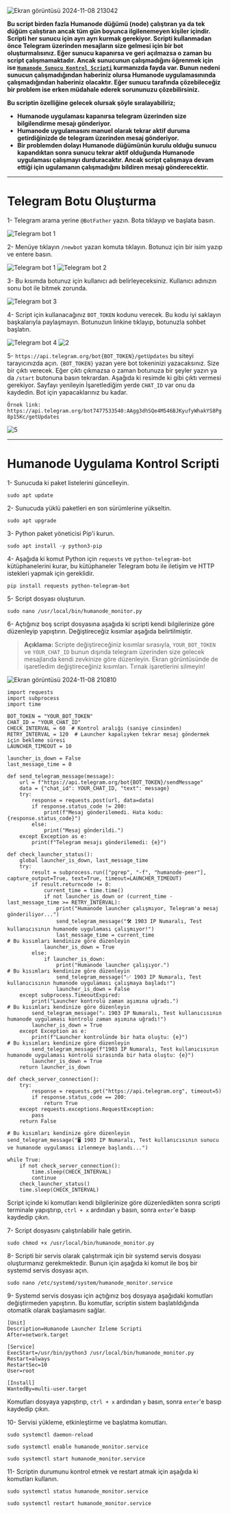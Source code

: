 
![Ekran görüntüsü 2024-11-08 213042](https://github.com/user-attachments/assets/9b2192ee-ccda-492f-a311-74402131daed)

<b> Bu script birden fazla Humanode düğümü (node) çalıştıran ya da tek düğüm çalıştıran ancak tüm gün boyunca ilgilenemeyen kişiler içindir. Scripti her sunucu için ayrı ayrı kurmak gerekiyor. Scripti kullanmadan önce Telegram üzerinden mesajların size gelmesi için bir bot oluşturmalısınız. Eğer sunucu kapanırsa ve geri açılmazsa o zaman bu script çalışmamaktadır. Ancak sunucunun çalışmadığını öğrenmek için ise <a href="https://github.com/Lorento34/humanode/blob/main/Humanode%20Sunucu%20Kontrol.md"><b>```Humanode Sunucu Kontrol Scripti```</b></a> kurmanızda fayda var. Bunun nedeni sunucun çalışmadığından haberiniz olursa Humanode uygulamasınında çalışmadığından haberiniz olacaktır. Eğer sunucu tarafında çözebileceğiz bir problem ise erken müdahale ederek sorununuzu çözebilirsiniz.

<b> Bu scriptin özelliğine gelecek olursak şöyle sıralayabiliriz; </b>
- Humanode uygulaması kapanırsa telegram üzerinden size bilgilendirme mesajı gönderiyor.
- Humanode uygulamasını manuel olarak tekrar aktif duruma getirdiğinizde de telegram üzerinden mesaj gönderiyor.
- Bir problemden dolayı Humanode düğümünün kurulu olduğu sunucu kapandıktan sonra sunucu tekrar aktif olduğunda Humanode uygulaması çalışmayı durduracaktır. Ancak script çalışmaya devam ettiği için ugulamanın çalışmadığını bildiren mesajı gönderecektir. </b>

------

# Telegram Botu Oluşturma

1- Telegram arama yerine ```@BotFather``` yazın. Bota tıklayıp ve başlata basın.

![Telegram bot 1](https://github.com/user-attachments/assets/0a7899d7-915b-4d6e-a01d-4ce0b743d4ab)

2- Menüye tıklayın ```/newbot``` yazan komuta tıklayın. Botunuz için bir isim yazıp ve entere basın. 

![Telegram bot 1](https://github.com/user-attachments/assets/1a0c882f-0387-4f6f-9e67-4690514a5bc0) ![Telegram bot 2](https://github.com/user-attachments/assets/de137183-b8cd-4e42-9aa8-8895a5c79788)

3- Bu kısımda botunuz için kullanıcı adı belirleyeceksiniz. Kullanıcı adınızın sonu bot ile bitmek zorunda.

![Telegram bot 3](https://github.com/user-attachments/assets/fabf269b-f33f-4992-8bb1-469ed3cac708)

4- Script için kullanacağınız ```BOT_TOKEN``` kodunu verecek. Bu kodu iyi saklayın başkalarıyla paylaşmayın. Botunuzun linkine tıklayıp, botunuzla sohbet başlatın. 

![Telegram bot 4](https://github.com/user-attachments/assets/d30ac842-6bd6-49ee-97d9-e6a6e7aed637) ![2](https://github.com/user-attachments/assets/c77c8df6-3413-4088-a215-a8464aa6993c)

5- ```https://api.telegram.org/bot{BOT_TOKEN}/getUpdates``` bu siteyi tarayıcınızda açın. ```{BOT_TOKEN}``` yazan yere bot tokeninizi yazacaksınız. Size bir çıktı verecek. Eğer çıktı çıkmazsa o zaman botunuza bir şeyler yazın ya da ```/start``` butonuna basın tekrardan. Aşağıda ki resimde ki gibi çıktı vermesi gerekiyor. Sayfayı yenileyin İşaretlediğim yerde ```CHAT_ID``` var onu da kaydedin. Bot için yapacaklarınız bu kadar. 

```Örnek link: https://api.telegram.org/bot7477533540:AAgg3dhSQe4M546BJKyufyWhakYS8Pg8p15Kc/getUpdates```

![5](https://github.com/user-attachments/assets/2bdd475f-f7c0-4751-9d51-8eaf1cbefc04)

------


# Humanode Uygulama Kontrol Scripti

1- Sunucuda ki paket listelerini güncelleyin.

```
sudo apt update
```

2- Sunucuda yüklü paketleri en son sürümlerine yükseltin.
```
sudo apt upgrade
```

3- Python paket yöneticisi Pip'i kurun.
```
sudo apt install -y python3-pip
```

4- Aşağıda ki komut Python için ```requests``` ve ```python-telegram-bot``` kütüphanelerini kurar, bu kütüphaneler Telegram botu ile iletişim ve HTTP istekleri yapmak için gereklidir.
```
pip install requests python-telegram-bot
```

5- Script dosyası oluşturun.
```
sudo nano /usr/local/bin/humanode_monitor.py
```

6- Açtığınız boş script dosyasına aşağıda ki scripti kendi bilgilerinize göre düzenleyip yapıştırın. Değiştireceğiz kısımlar aşağıda belirtilmiştir.

> <b> Açıklama: </b> Scripte değiştireceğiniz kısımlar sırasıyla, ```YOUR_BOT_TOKEN``` ve ```YOUR_CHAT_ID``` bunun dışında telegram üzerinden size gelecek mesajlarıda kendi zevkinize göre düzenleyin. Ekran görüntüsünde de işaretledim değiştireceğiniz kısımları. Tırnak işaretlerini silmeyin!

![Ekran görüntüsü 2024-11-08 210810](https://github.com/user-attachments/assets/ab04a66a-eef3-4146-b1ea-b52bd6988269)


```Sieve
import requests
import subprocess
import time

BOT_TOKEN = "YOUR_BOT_TOKEN"
CHAT_ID = "YOUR_CHAT_ID"
CHECK_INTERVAL = 60  # Kontrol aralığı (saniye cinsinden)
RETRY_INTERVAL = 120  # Launcher kapalıyken tekrar mesaj göndermek için bekleme süresi
LAUNCHER_TIMEOUT = 10  

launcher_is_down = False  
last_message_time = 0

def send_telegram_message(message):
    url = f"https://api.telegram.org/bot{BOT_TOKEN}/sendMessage"
    data = {"chat_id": YOUR_CHAT_ID, "text": message}
    try:
        response = requests.post(url, data=data)
        if response.status_code != 200:
            print(f"Mesaj gönderilemedi. Hata kodu: {response.status_code}")
        else:
            print("Mesaj gönderildi.")
    except Exception as e:
        print(f"Telegram mesajı gönderilemedi: {e}")

def check_launcher_status():
    global launcher_is_down, last_message_time
    try:
        result = subprocess.run(["pgrep", "-f", "humanode-peer"], capture_output=True, text=True, timeout=LAUNCHER_TIMEOUT)
        if result.returncode != 0:
            current_time = time.time()
            if not launcher_is_down or (current_time - last_message_time >= RETRY_INTERVAL):
                print("Humanode launcher çalışmıyor, Telegram'a mesaj gönderiliyor...")             
                send_telegram_message("🛠️ 1903 IP Numaralı, Test kullanıcısının humanode uygulaması çalışmıyor!")
                last_message_time = current_time                        # Bu kısımları kendinize göre düzenleyin
            launcher_is_down = True
        else:
            if launcher_is_down:
                print("Humanode launcher çalışıyor.")                       # Bu kısımları kendinize göre düzenleyin
                send_telegram_message("✅ 1903 IP Numaralı, Test kullanıcısının humanode uygulaması çalışmaya başladı!")
                launcher_is_down = False
    except subprocess.TimeoutExpired:
        print("Launcher kontrolü zaman aşımına uğradı.")                    # Bu kısımları kendinize göre düzenleyin
        send_telegram_message("⚠️ 1903 IP Numaralı, Test kullanıcısının humanode uygulaması kontrolü zaman aşımına uğradı!")
        launcher_is_down = True
    except Exception as e:
        print(f"Launcher kontrolünde bir hata oluştu: {e}")                 # Bu kısımları kendinize göre düzenleyin
        send_telegram_message(f"1903 IP Numaralı, Test kullanıcısının humanode uygulaması kontrolü sırasında bir hata oluştu: {e}")
        launcher_is_down = True
    return launcher_is_down

def check_server_connection():
    try:
        response = requests.get("https://api.telegram.org", timeout=5)
        if response.status_code == 200:
            return True
    except requests.exceptions.RequestException:
        pass
    return False
                                                                             # Bu kısımları kendinize göre düzenleyin
send_telegram_message("🖥️ 1903 IP Numaralı, Test kullanıcısının sunucu ve humanode uygulaması izlenmeye başlandı...")

while True:
    if not check_server_connection():
        time.sleep(CHECK_INTERVAL)
        continue
    check_launcher_status()
    time.sleep(CHECK_INTERVAL)
```

Script içinde ki komutları kendi bilgilerinize göre düzenledikten sonra scripti terminale yapıştırıp, ```ctrl + x``` ardından ```y``` basın, sonra ```enter```'e basıp kaydedip çıkın.


7- Script dosyasını çalıştırılabilir hale getirin.
```
sudo chmod +x /usr/local/bin/humanode_monitor.py
```

8- Scripti bir servis olarak çalıştırmak için bir systemd servis dosyası oluşturmanız gerekmektedir. Bunun için aşağıda ki komut ile boş bir systemd servis dosyası açın.
```
sudo nano /etc/systemd/system/humanode_monitor.service
```

9- Systemd servis dosyası için açtığınız boş dosyaya aşağıdaki komutları değiştirmeden yapıştırın. Bu komutlar, scriptin sistem başlatıldığında otomatik olarak başlamasını sağlar.
```
[Unit]
Description=Humanode Launcher İzleme Scripti
After=network.target

[Service]
ExecStart=/usr/bin/python3 /usr/local/bin/humanode_monitor.py
Restart=always
RestartSec=10
User=root

[Install]
WantedBy=multi-user.target
```

Komutları dosyaya yapıştırıp, ```ctrl + x``` ardından ```y``` basın, sonra ```enter```'e basıp kaydedip çıkın.


10- Servisi yükleme, etkinleştirme ve başlatma komutları.
```
sudo systemctl daemon-reload
```
```
sudo systemctl enable humanode_monitor.service
```
```
sudo systemctl start humanode_monitor.service
```

11- Scriptin durumunu kontrol etmek ve restart atmak için aşağıda ki komutları kullanın.
```
sudo systemctl status humanode_monitor.service
```
```
sudo systemctl restart humanode_monitor.service
```


